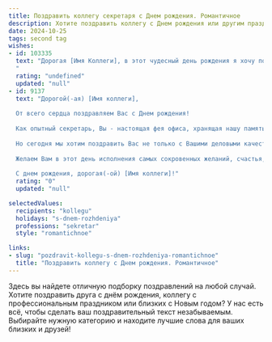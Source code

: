 ```yaml
---
title: Поздравить коллегу секретаря c Днем рождения. Романтичное
description: Хотите поздравить коллегу c Днем рождения или другим праздником? Наш ИИ создаст незабываемое поздравление, а вы обязательно выделитесь среди других.  
date: 2024-10-25
tags: second tag
wishes:
- id: 103335
  text: "Дорогая [Имя Коллеги], в этот чудесный день рождения я хочу пожелать тебе океан счастья, безбрежное море любви и яркое солнце радости! Пусть твоя жизнь, как изысканный роман, будет полна прекрасных моментов, неожиданных поворотов и счастливого финала. Твоя внимательность и доброта, как драгоценные камни, украшают наш коллектив. Оставайся такой же очаровательной и неповторимой! С Днём рождения!
  "
  rating: "undefined"
  updated: "null"
- id: 9137
  text: "Дорогой(-ая) [Имя коллеги],
  
  От всего сердца поздравляем Вас с Днем рождения!
  
  Как опытный секретарь, Вы - настоящая фея офиса, хранящая нашу память и поддерживающая порядок. Ваша безупречная точность, внимание к деталям и готовность помочь всегда вдохновляют нас.
  
  Но сегодня мы хотим поздравить Вас не только с Вашими деловыми качествами, но и с тем прекрасным человеком, которым Вы являетесь. Ваша доброта, сострадание и лучезарная улыбка делают каждый день в офисе ярче.
  
  Желаем Вам в этот день исполнения самых сокровенных желаний, счастья, любви и безграничного успеха. Пусть вдохновение никогда не покидает Вас, а все Ваши планы воплощаются в жизнь.
  
  С днем рождения, дорогая(-ой) [Имя коллеги]!"
  rating: "0"
  updated: "null"

selectedValues:
  recipients: "kollegu"
  holidays: "s-dnem-rozhdeniya"
  professions: "sekretar"
  style: "romantichnoe"

links:
- slug: "pozdravit-kollegu-s-dnem-rozhdeniya-romantichnoe"
  title: "Поздравить коллегу c Днем рождения. Романтичное"
---
```


Здесь вы найдете отличную подборку поздравлений на любой случай. 
Хотите поздравить друга с днём рождения, коллегу с профессиональным праздником или близких с Новым годом? У нас есть всё, чтобы сделать ваш поздравительный текст незабываемым. Выбирайте нужную категорию и находите лучшие слова для ваших близких и друзей!
